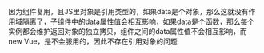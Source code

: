 因为组件复用，且JS里对象是引用类型的，如果data是个对象，那么这就没有作用域隔离了，子组件中的data属性值会相互影响，如果data是个函数，那么每个实例都会维护返回对象的独立拷贝，组件之间的data属性值不会相互影响，而new Vue，是不会服用的，因此不存在引用对象的问题